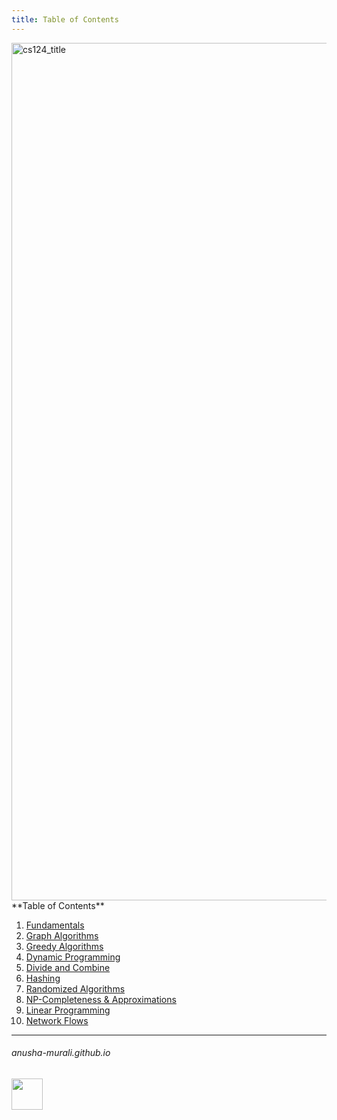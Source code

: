 ```yaml
---
title: Table of Contents
---
```

<img width="1372" alt="cs124_title" src="https://github.com/user-attachments/assets/96e29044-e106-4d3e-bbaf-faf30b8867ac" />
**Table of Contents**

1. [Fundamentals](./fundamentals.md)
2. [Graph Algorithms](./graph.md)
3. [Greedy Algorithms](./greedy.md)
4. [Dynamic Programming](./dp.md)
5. [Divide and Combine](./dc.md)
7. [Hashing](./hashing.md)
8. [Randomized Algorithms](./randomized_algos.md)
9. [NP-Completeness & Approximations](./np.md)
10. [Linear Programming](./lp.md)
11. [Network Flows](./network_flows.md)

<!---
1. [SQL Problems](./SQL/problems.md)
-->

* * *
###### anusha-murali.github.io

<img src="https://github.com/anusha-murali/anusha-murali.github.io/assets/111596338/639243aa-2857-4595-a65a-7852762bb002" width="50" height="50"/>
